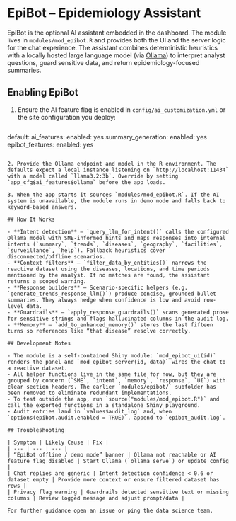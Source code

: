 # EpiBot – Epidemiology Assistant

EpiBot is the optional AI assistant embedded in the dashboard. The module lives in `modules/mod_epibot.R` and provides both the UI and the server logic for the chat experience. The assistant combines deterministic heuristics with a locally hosted large language model (via [Ollama](https://ollama.com/)) to interpret analyst questions, guard sensitive data, and return epidemiology-focused summaries.

## Enabling EpiBot

1. Ensure the AI feature flag is enabled in `config/ai_customization.yml` or the site configuration you deploy:

   ```yaml
default:
  ai_features:
    enabled: yes
    summary_generation:
      enabled: yes
  epibot_features:
    enabled: yes
   ```

2. Provide the Ollama endpoint and model in the R environment. The defaults expect a local instance listening on `http://localhost:11434` with a model called `llama3.2:3b`. Override by setting `app_cfg$ai_features$ollama` before the app loads.

3. When the app starts it sources `modules/mod_epibot.R`. If the AI system is unavailable, the module runs in demo mode and falls back to keyword-based answers.

## How It Works

- **Intent detection** – `query_llm_for_intent()` calls the configured Ollama model with SME-informed hints and maps responses into internal intents (`summary`, `trends`, `diseases`, `geography`, `facilities`, `surveillance`, `help`). Fallback heuristics cover disconnected/offline scenarios.
- **Context filters** – `filter_data_by_entities()` narrows the reactive dataset using the diseases, locations, and time periods mentioned by the analyst. If no matches are found, the assistant returns a scoped warning.
- **Response builders** – Scenario-specific helpers (e.g. `generate_trends_response_llm()`) produce concise, grounded bullet summaries. They always hedge when confidence is low and avoid row-level data.
- **Guardrails** – `apply_response_guardrails()` scans generated prose for sensitive strings and flags hallucinated columns in the audit log.
- **Memory** – `add_to_enhanced_memory()` stores the last fifteen turns so references like “that disease” resolve correctly.

## Development Notes

- The module is a self-contained Shiny module: `mod_epibot_ui(id)` renders the panel and `mod_epibot_server(id, data)` wires the chat to a reactive dataset.
- All helper functions live in the same file for now, but they are grouped by concern (`SME`, `intent`, `memory`, `response`, `UI`) with clear section headers. The earlier `modules/epibot/` subfolder has been removed to eliminate redundant implementations.
- To test outside the app, run `source("modules/mod_epibot.R")` and call the exported functions in a standalone Shiny playground.
- Audit entries land in `values$audit_log` and, when `options(epibot.audit.enabled = TRUE)`, append to `epibot_audit.log`.

## Troubleshooting

| Symptom | Likely Cause | Fix |
| --- | --- | --- |
| “EpiBot offline / demo mode” banner | Ollama not reachable or AI feature flag disabled | Start Ollama (`ollama serve`) or update config |
| Chat replies are generic | Intent detection confidence < 0.6 or dataset empty | Provide more context or ensure filtered dataset has rows |
| Privacy flag warning | Guardrails detected sensitive text or missing columns | Review logged message and adjust prompt/data |

For further guidance open an issue or ping the data science team.
